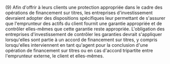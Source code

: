(9) Afin d'offrir à leurs clients une protection appropriée dans le cadre des opérations de financement sur titres, les entreprises d'investissement devraient adopter des dispositions spécifiques leur permettant de s'assurer que l'emprunteur des actifs du client fournit une garantie appropriée et de contrôler elles-mêmes que cette garantie reste appropriée. L'obligation des entreprises d'investissement de contrôler les garanties devrait s'appliquer lorsqu'elles sont partie à un accord de financement sur titres, y compris lorsqu'elles interviennent en tant qu'agent pour la conclusion d'une opération de financement sur titres ou en cas d'accord tripartite entre l'emprunteur externe, le client et elles-mêmes.